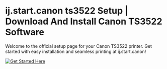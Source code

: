 # ij.start.canon ts3522 Setup | Download And Install Canon TS3522 Software
Welcome to the official setup page for your Canon TS3522 printer. Get started with easy installation and seamless printing at ij.start.canon!

[![Get Started Here](https://img.shields.io/badge/Get_Started_here-000?style=for-the-badge&logo=rocket&logoColor=white)](https://ijstartcanonts3522setup.github.io/)

